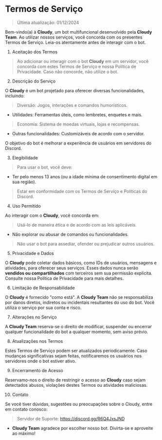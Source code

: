 # Termos de Serviço
> Última atualização: 01/12/2024

Bem-vindo(a) à **Cloudy**, um bot multifuncional desenvolvido pela **Cloudy Team**.
Ao utilizar nossos serviços, você concorda com os presentes Termos de Serviço. Leia-os atentamente antes de interagir com o bot.

1. Aceitação dos Termos

> Ao adicionar ou interagir com o bot **Cloudy** em um servidor, você concorda com estes Termos de Serviço e nossa Política de Privacidade. Caso não concorde, não utilize o bot.

2. Descrição do Serviço

O **Cloudy** é um bot projetado para oferecer diversas funcionalidades, incluindo:

> Diversão: Jogos, interações e comandos humorísticos.

- Utilidades: Ferramentas úteis, como lembretes, enquetes e mais.

> Economia: Sistema de moedas virtuais, lojas e recompensas.

- Outras funcionalidades: Customizáveis de acordo com o servidor.


O objetivo do bot é melhorar a experiência de usuários em servidores do Discord.

3. Elegibilidade

> Para usar o bot, você deve:

- Ter pelo menos 13 anos (ou a idade mínima de consentimento digital em sua região).

> Estar em conformidade com os Termos de Serviço e Políticas do Discord.

4. Uso Permitido

Ao interagir com o **Cloudy**, você concorda em:

> Usá-lo de maneira ética e de acordo com as leis aplicáveis.

- Não explorar ou abusar de comandos ou funcionalidades.

> Não usar o bot para assediar, ofender ou prejudicar outros usuários.

5. Privacidade e Dados

O **Cloudy** pode coletar dados básicos, como IDs de usuários, mensagens e atividades, para oferecer seus serviços. Esses dados nunca serão **vendidos ou compartilhados** com terceiros sem sua permissão explícita. Consulte nossa Política de Privacidade para mais detalhes.

6. Limitação de Responsabilidade

O **Cloudy** é fornecido "como está". A **Cloudy Team** não se responsabiliza por danos diretos, indiretos ou incidentais resultantes do uso do bot. Você utiliza o serviço por sua conta e risco.

7. Alterações no Serviço

A **Cloudy Team** reserva-se o direito de modificar, suspender ou encerrar qualquer funcionalidade do bot a qualquer momento, sem aviso prévio.

8. Atualizações nos Termos

Estes Termos de Serviço podem ser atualizados periodicamente. Caso mudanças significativas sejam feitas, notificaremos os usuários nos servidores onde o bot estiver ativo.

9. Encerramento de Acesso

Reservamo-nos o direito de restringir o acesso ao **Cloudy** caso sejam detectados abusos, violações destes Termos ou atividades maliciosas.

10. Contato

Se você tiver dúvidas, sugestões ou preocupações sobre o Cloudy, entre em contato conosco:
> Servidor de Suporte: https://discord.gg/R6Q4JxsJND

- **Cloudy Team** agradece por escolher nosso bot. Divirta-se e aproveite ao máximo!
